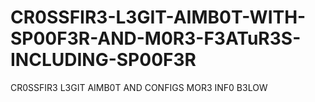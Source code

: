 # CR0SSFIR3-L3GIT-AIMB0T-WITH-SP00F3R-AND-M0R3-F3ATuR3S-INCLUDING-SP00F3R
CR0SSFIR3 L3GIT AIMB0T AND CONFIGS MOR3 INF0 B3LOW
